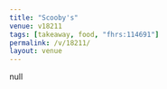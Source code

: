 ```yaml
---
title: "Scooby's"
venue: v18211
tags: [takeaway, food, "fhrs:114691"]
permalink: /v/18211/
layout: venue
---
```

null